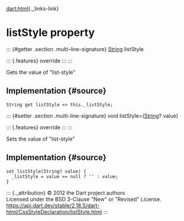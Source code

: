 [dart:html](../../dart-html/dart-html-library){._links-link}

listStyle property
==================

::: {#getter .section .multi-line-signature}
[String](../../dart-core/string-class) listStyle

::: {.features}
override
:::
:::

Gets the value of \"list-style\"

Implementation {#source}
--------------

``` {.language-dart data-language="dart"}
String get listStyle => this._listStyle;
```

::: {#setter .section .multi-line-signature}
void listStyle=([String](../../dart-core/string-class)? value)

::: {.features}
override
:::
:::

Sets the value of \"list-style\"

Implementation {#source}
--------------

``` {.language-dart data-language="dart"}
set listStyle(String? value) {
  _listStyle = value == null ? '' : value;
}
```

::: {._attribution}
© 2012 the Dart project authors\
Licensed under the BSD 3-Clause \"New\" or \"Revised\" License.\
<https://api.dart.dev/stable/2.18.5/dart-html/CssStyleDeclaration/listStyle.html>
:::
